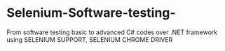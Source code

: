 # Selenium-Software-testing-
From software testing basic to advanced C# codes over .NET framework using SELENIUM SUPPORT, SELENIUM CHROME DRIVER
